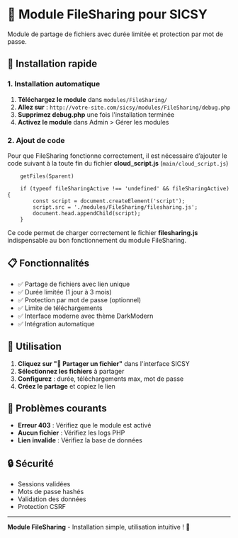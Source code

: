 # 🔗 Module FileSharing pour SICSY

Module de partage de fichiers avec durée limitée et protection par mot de passe.

## 🚀 Installation rapide

### 1. Installation automatique
1. **Téléchargez le module** dans `modules/FileSharing/`
2. **Allez sur** : `http://votre-site.com/sicsy/modules/FileSharing/debug.php`
3. **Supprimez debug.php** une fois l'installation terminée
4. **Activez le module** dans Admin > Gérer les modules

### 2. Ajout de code

Pour que FileSharing fonctionne correctement, il est nécessaire d’ajouter le code suivant à la toute fin du fichier **cloud_script.js** (`main/cloud_script.js`)

```
    getFiles(Sparent)

    if (typeof fileSharingActive !== 'undefined' && fileSharingActive) {
        const script = document.createElement('script');
        script.src = './modules/FileSharing/filesharing.js';
        document.head.appendChild(script);
    }
```

Ce code permet de charger correctement le fichier **filesharing.js** indispensable au bon fonctionnement du module FileSharing.

## 📋 Fonctionnalités

- ✅ Partage de fichiers avec lien unique
- ✅ Durée limitée (1 jour à 3 mois)
- ✅ Protection par mot de passe (optionnel)
- ✅ Limite de téléchargements
- ✅ Interface moderne avec thème DarkModern
- ✅ Intégration automatique

## 🎯 Utilisation

1. **Cliquez sur "🔗 Partager un fichier"** dans l'interface SICSY
2. **Sélectionnez les fichiers** à partager
3. **Configurez** : durée, téléchargements max, mot de passe
4. **Créez le partage** et copiez le lien

## 🐛 Problèmes courants

- **Erreur 403** : Vérifiez que le module est activé
- **Aucun fichier** : Vérifiez les logs PHP
- **Lien invalide** : Vérifiez la base de données

## 🔒 Sécurité

- Sessions validées
- Mots de passe hashés
- Validation des données
- Protection CSRF

---

**Module FileSharing** - Installation simple, utilisation intuitive ! 🔗 